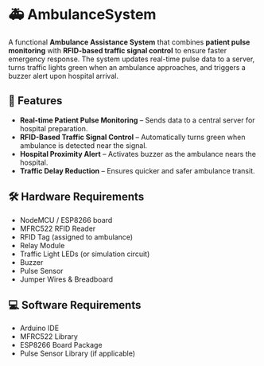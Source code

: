 # 🚑 AmbulanceSystem


A functional **Ambulance Assistance System** that combines **patient pulse monitoring** with **RFID-based traffic signal control** to ensure faster emergency response. The system updates real-time pulse data to a server, turns traffic lights green when an ambulance approaches, and triggers a buzzer alert upon hospital arrival.



## 📌 Features
- **Real-time Patient Pulse Monitoring** – Sends data to a central server for hospital preparation.
- **RFID-Based Traffic Signal Control** – Automatically turns green when ambulance is detected near the signal.
- **Hospital Proximity Alert** – Activates buzzer as the ambulance nears the hospital.
- **Traffic Delay Reduction** – Ensures quicker and safer ambulance transit.



## 🛠 Hardware Requirements
- NodeMCU / ESP8266 board
- MFRC522 RFID Reader
- RFID Tag (assigned to ambulance)
- Relay Module
- Traffic Light LEDs (or simulation circuit)
- Buzzer
- Pulse Sensor
- Jumper Wires & Breadboard



## 💻 Software Requirements
- Arduino IDE
- MFRC522 Library
- ESP8266 Board Package
- Pulse Sensor Library (if applicable)


